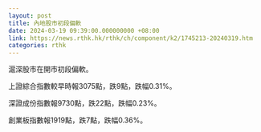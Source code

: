 ```yaml
---
layout: post
title: 內地股市初段偏軟
date: 2024-03-19 09:39:00.000000000 +08:00
link: https://news.rthk.hk/rthk/ch/component/k2/1745213-20240319.htm
categories: rthk
---
```


滬深股市在開市初段偏軟。

上證綜合指數較早時報3075點，跌9點，跌幅0.31%。

深證成份指數報9730點，跌22點，跌幅0.23%。

創業板指數報1919點，跌7點，跌幅0.36%。
